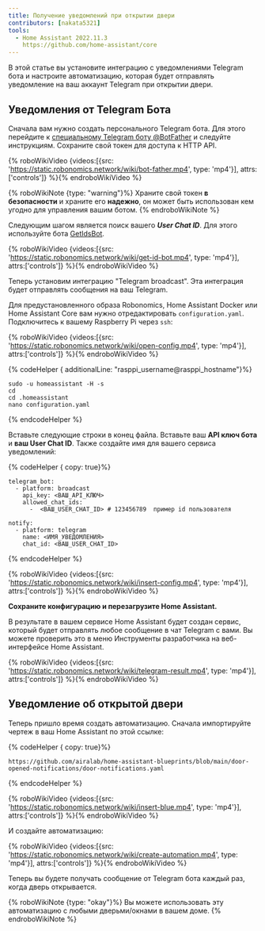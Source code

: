 ```yaml
---
title: Получение уведомлений при открытии двери
contributors: [nakata5321]
tools:
  - Home Assistant 2022.11.3
    https://github.com/home-assistant/core
---
```


В этой статье вы установите интеграцию с уведомлениями Telegram бота и настроите автоматизацию, которая будет отправлять уведомление на ваш аккаунт Telegram при открытии двери.

## Уведомления от Telegram Бота

Сначала вам нужно создать персонального Telegram бота. Для этого перейдите к [специальному Telegram боту @BotFather](https://t.me/botfather) и следуйте инструкциям.
Сохраните свой токен для доступа к HTTP API.

{% roboWikiVideo {videos:[{src: 'https://static.robonomics.network/wiki/bot-father.mp4', type: 'mp4'}], attrs:['controls']} %}{% endroboWikiVideo %}

{% roboWikiNote {type: "warning"}%} Храните свой токен **в безопасности** и храните его **надежно**, он может быть использован кем угодно для управления вашим ботом.
{% endroboWikiNote %}

Следующим шагом является поиск вашего ***User Chat ID***. Для этого используйте бота [GetIdsBot](https://t.me/getidsbot).

{% roboWikiVideo {videos:[{src: 'https://static.robonomics.network/wiki/get-id-bot.mp4', type: 'mp4'}], attrs:['controls']} %}{% endroboWikiVideo %}

Теперь установим интеграцию "Telegram broadcast". Эта интеграция будет отправлять сообщения на ваш Telegram.

Для предустановленного образа Robonomics, Home Assistant Docker или Home Assistant Core вам нужно отредактировать `configuration.yaml`. Подключитесь к вашему Raspberry Pi через `ssh`:

{% roboWikiVideo {videos:[{src: 'https://static.robonomics.network/wiki/open-config.mp4', type: 'mp4'}], attrs:['controls']} %}{% endroboWikiVideo %}

{% codeHelper { additionalLine: "rasppi_username@rasppi_hostname"}%}

```shell
sudo -u homeassistant -H -s
cd
cd .homeassistant
nano configuration.yaml
```

{% endcodeHelper %}

Вставьте следующие строки в конец файла. Вставьте ваш **API ключ бота** и **ваш User Chat ID**. Также создайте имя для вашего сервиса уведомлений:

{% codeHelper { copy: true}%}

```shell
telegram_bot:
  - platform: broadcast
    api_key: <ВАШ_API_КЛЮЧ>
    allowed_chat_ids:
      -  <ВАШ_USER_CHAT_ID> # 123456789  пример id пользователя

notify:
  - platform: telegram
    name: <ИМЯ_УВЕДОМЛЕНИЯ>
    chat_id: <ВАШ_USER_CHAT_ID>
```

{% endcodeHelper %}

{% roboWikiVideo {videos:[{src: 'https://static.robonomics.network/wiki/insert-config.mp4', type: 'mp4'}], attrs:['controls']} %}{% endroboWikiVideo %}

**Сохраните конфигурацию и перезагрузите Home Assistant.**

В результате в вашем сервисе Home Assistant будет создан сервис, который будет отправлять любое сообщение в чат Telegram с вами.
Вы можете проверить это в меню Инструменты разработчика на веб-интерфейсе Home Assistant.

{% roboWikiVideo {videos:[{src: 'https://static.robonomics.network/wiki/telegram-result.mp4', type: 'mp4'}], attrs:['controls']} %}{% endroboWikiVideo %}

##  Уведомление об открытой двери

Теперь пришло время создать автоматизацию. Сначала импортируйте чертеж в ваш Home Assistant по этой ссылке:

{% codeHelper { copy: true}%}

```shell
https://github.com/airalab/home-assistant-blueprints/blob/main/door-opened-notifications/door-notifications.yaml
```

{% endcodeHelper %}

{% roboWikiVideo {videos:[{src: 'https://static.robonomics.network/wiki/insert-blue.mp4', type: 'mp4'}], attrs:['controls']} %}{% endroboWikiVideo %}

И создайте автоматизацию:

{% roboWikiVideo {videos:[{src: 'https://static.robonomics.network/wiki/create-automation.mp4', type: 'mp4'}], attrs:['controls']} %}{% endroboWikiVideo %}

Теперь вы будете получать сообщение от Telegram бота каждый раз, когда дверь открывается.

{% roboWikiNote {type: "okay"}%} Вы можете использовать эту автоматизацию с любыми дверьми/окнами в вашем доме.
{% endroboWikiNote %}